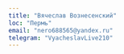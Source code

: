 ```yaml
---
title: "Вячеслав Вознесенский" 
loc: "Пермь" 
email: "nero688565@yandex.ru"
telegram: "VyacheslavLive210"
---
```

